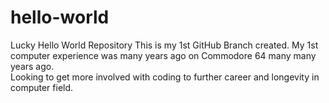 # hello-world
Lucky Hello World Repository
This is my 1st GitHub Branch created.
My 1st computer experience was many years ago on Commodore 64 many many years ago.  
Looking to get more involved with coding to further career and longevity in computer field.
